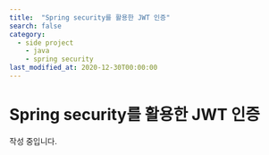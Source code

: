 ```yaml
---
title:  "Spring security를 활용한 JWT 인증"
search: false
category: 
  - side project
	- java
	- spring security
last_modified_at: 2020-12-30T00:00:00
---
```


# Spring security를 활용한 JWT 인증
작성 중입니다.